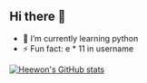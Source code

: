 ## Hi there 👋

- 🌱 I’m currently learning python
- ⚡ Fun fact: e * 11 in username 





[![Heewon's GitHub stats](https://github-readme-stats.vercel.app/api?username=heeeeeeeeeee1&theme=dracula)](https://github.com/anuraghazra/github-readme-stats)
